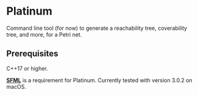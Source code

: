 # Platinum

Command line tool (for now) to generate a reachability tree, coverability tree, and more, for a Petri net.

## Prerequisites

C++17 or higher.

**[SFML](https://www.sfml-dev.org/)** is a requirement for Platinum. Currently tested with version 3.0.2 on macOS.
